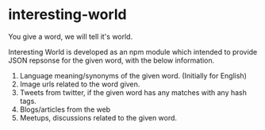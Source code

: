 # interesting-world
You give a word, we will tell it's world.

Interesting World is developed as an npm module which intended to provide JSON repsonse for the given word, with the below information.
  1. Language meaning/synonyms of the given  word. (Initially for English)
  2. Image urls related to the word given.
  3. Tweets from twitter, if the given word has any matches with any hash tags.
  4. Blogs/articles from the web
  5. Meetups, discussions related to the given word.
